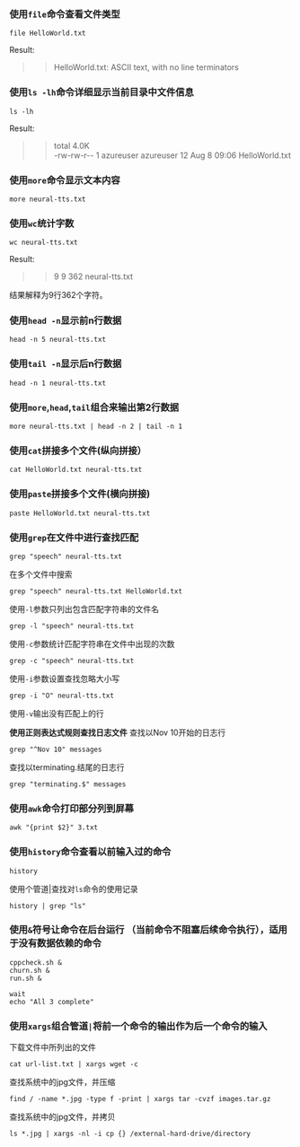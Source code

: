 
### 使用`file`命令查看文件类型
```
file HelloWorld.txt
```
Result:
>> HelloWorld.txt: ASCII text, with no line terminators

### 使用`ls -lh`命令详细显示当前目录中文件信息
```
ls -lh
```
Result:
>> total 4.0K  
 -rw-rw-r-- 1 azureuser azureuser 12 Aug  8 09:06 HelloWorld.txt

### 使用`more`命令显示文本内容
```
more neural-tts.txt
```

### 使用`wc`统计字数
```
wc neural-tts.txt
```

Result:
>>  9   9 362 neural-tts.txt

结果解释为9行362个字符。

### 使用`head -n`显示前n行数据
```
head -n 5 neural-tts.txt
```

### 使用`tail -n`显示后n行数据
```
head -n 1 neural-tts.txt
```

### 使用`more`,`head`,`tail`组合来输出第2行数据
```
more neural-tts.txt | head -n 2 | tail -n 1
```

### 使用`cat`拼接多个文件(纵向拼接）
```
cat HelloWorld.txt neural-tts.txt
```

### 使用`paste`拼接多个文件(横向拼接)
```
paste HelloWorld.txt neural-tts.txt
```

### 使用`grep`在文件中进行查找匹配
```
grep "speech" neural-tts.txt
```

在多个文件中搜索
```
grep "speech" neural-tts.txt HelloWorld.txt
```

使用`-l`参数只列出包含匹配字符串的文件名
```
grep -l "speech" neural-tts.txt
```

使用`-c`参数统计匹配字符串在文件中出现的次数
```
grep -c "speech" neural-tts.txt
```

使用`-i`参数设置查找忽略大小写
```
grep -i "O" neural-tts.txt
```

使用`-v`输出没有匹配上的行

**使用正则表达式规则查找日志文件**
查找以Nov 10开始的日志行
```
grep "^Nov 10" messages
```
查找以terminating.结尾的日志行
```
grep "terminating.$" messages
```

### 使用`awk`命令打印部分列到屏幕
```
awk "{print $2}" 3.txt
```

### 使用`history`命令查看以前输入过的命令
```
history
```
使用个管道|查找对`ls`命令的使用记录
```
history | grep "ls"
```

### 使用`&`符号让命令在后台运行 （当前命令不阻塞后续命令执行），适用于没有数据依赖的命令

```
cppcheck.sh &
churn.sh &
run.sh &

wait
echo "All 3 complete"
```

### 使用`xargs`组合管道`|`将前一个命令的输出作为后一个命令的输入
下载文件中所列出的文件
```
cat url-list.txt | xargs wget -c
```

查找系统中的jpg文件，并压缩
```
find / -name *.jpg -type f -print | xargs tar -cvzf images.tar.gz
```

查找系统中的jpg文件，并拷贝
```
ls *.jpg | xargs -nl -i cp {} /external-hard-drive/directory
```
